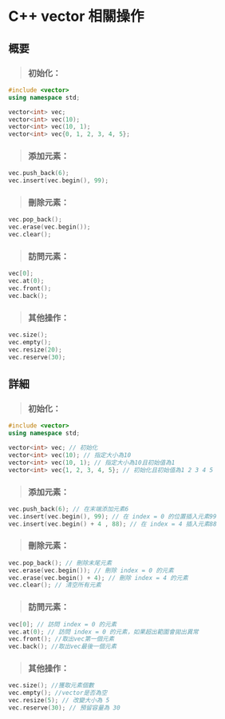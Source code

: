 # C++ vector 相關操作 

## 概要

> ### 初始化：

```cpp
#include <vector>
using namespace std;

vector<int> vec; 
vector<int> vec(10); 
vector<int> vec(10, 1); 
vector<int> vec{0, 1, 2, 3, 4, 5}; 
```

> ### 添加元素：

```cpp
vec.push_back(6);
vec.insert(vec.begin(), 99);
```

> ### 刪除元素：

```cpp
vec.pop_back();
vec.erase(vec.begin());
vec.clear();
```

> ### 訪問元素：

```cpp
vec[0];
vec.at(0);
vec.front();
vec.back();
```

> ### 其他操作：

```cpp
vec.size();
vec.empty();
vec.resize(20);
vec.reserve(30);
```
  
## 詳細

> ### 初始化：

```cpp
#include <vector>
using namespace std;

vector<int> vec; // 初始化
vector<int> vec(10); // 指定大小為10
vector<int> vec(10, 1); // 指定大小為10且初始值為1
vector<int> vec{1, 2, 3, 4, 5}; // 初始化且初始值為1 2 3 4 5
```

> ### 添加元素：

```cpp
vec.push_back(6); // 在末端添加元素6
vec.insert(vec.begin(), 99); // 在 index = 0 的位置插入元素99
vec.insert(vec.begin() + 4 , 88); // 在 index = 4 插入元素88
```

> ### 刪除元素：

```cpp
vec.pop_back(); // 刪除末尾元素
vec.erase(vec.begin()); // 刪除 index = 0 的元素
vec.erase(vec.begin() + 4); // 刪除 index = 4 的元素
vec.clear(); // 清空所有元素
```

> ### 訪問元素：

```cpp
vec[0]; // 訪問 index = 0 的元素
vec.at(0); // 訪問 index = 0 的元素，如果超出範圍會拋出異常
vec.front(); //取出vec第一個元素
vec.back(); //取出vec最後一個元素
```

> ### 其他操作：

```cpp
vec.size(); //獲取元素個數
vec.empty(); //vector是否為空
vec.resize(5); // 改變大小為 5
vec.reserve(30); // 預留容量為 30
```


